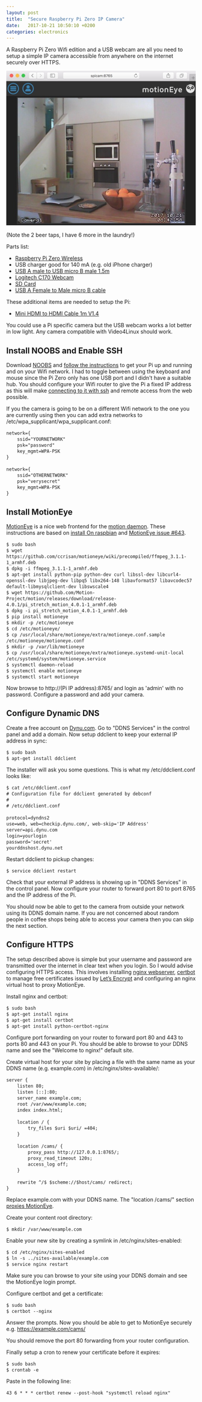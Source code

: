 ```yaml
---
layout: post
title:  "Secure Raspberry Pi Zero IP Camera"
date:   2017-10-21 10:50:10 +0200
categories: electronics
---
```


A Raspberry Pi Zero Wifi edition and a USB webcam are all you need to setup a simple IP camera accessible from
anywhere on the internet securely over HTTPS.

![MotionEye](/img/ip_camera/motioneye.jpg)

(Note the 2 beer taps, I have 6 more in the laundry!)

Parts list:
 - [Raspberry Pi Zero Wireless](https://www.pishop.co.za/store/raspberry-pi-zero/raspberry-pi-zero-wireless)
 - USB charger good for 140 mA (e.g. old iPhone charger)
 - [USB A male to USB micro B male 1.5m](https://www.pishop.co.za/store/usb-a-male-to-usb-micro-b-male)
 - [Logitech C170 Webcam](https://www.takealot.com/logitech-c170-webcam/PLID41503598)
 - [SD Card](https://www.pishop.co.za/store/index.php?rt=product/product&product_id=455)
 - [USB A Female to Male micro B cable](https://www.pishop.co.za/store/universal-micro-usb-2-5-pin-usb-female-to-male-micro-usb-adapter)

These additional items are needed to setup the Pi:
 - [Mini HDMI to HDMI Cable 1m V1.4](https://www.pishop.co.za/store/mini-hdmi-to-hdmi-cable-1m-v14-zero)

You could use a Pi specific camera but the USB webcam works a lot better in low light. Any camera compatible with
Video4Linux should work.

## Install NOOBS and Enable SSH

Download [NOOBS](https://www.raspberrypi.org/downloads/noobs/) and 
[follow the instructions](https://www.raspberrypi.org/learning/software-guide/) to get your Pi up and running and
on your Wifi network. I had to toggle between using the keyboard and mouse since the Pi Zero only has one USB port 
and I didn't have a suitable hub. You should configure your Wifi router to give the Pi a fixed IP address as
this will make [connecting to it with ssh](https://www.raspberrypi.org/documentation/remote-access/ssh/) and
remote access from the web possible.

If you the camera is going to be on a different Wifi network to the one you are currently using then you can
add extra networks to /etc/wpa_supplicant/wpa_supplicant.conf:

    network={
        ssid="YOURNETWORK"
        psk="password"
        key_mgmt=WPA-PSK
    }
    
    network={
        ssid="OTHERNETWORK"
        psk="verysecret"
        key_mgmt=WPA-PSK
    }

## Install MotionEye

[MotionEye](https://github.com/ccrisan/motioneye/wiki) is a nice web frontend for the 
[motion daemon](https://motion-project.github.io/). These instructions are based on 
[install On raspbian](https://github.com/ccrisan/motioneye/wiki/Install-On-Raspbian) and
[MotionEye issue #643](https://github.com/ccrisan/motioneye/issues/643#issuecomment-331329044).

    $ sudo bash
    $ wget https://github.com/ccrisan/motioneye/wiki/precompiled/ffmpeg_3.1.1-1_armhf.deb
    $ dpkg -i ffmpeg_3.1.1-1_armhf.deb
    $ apt-get install python-pip python-dev curl libssl-dev libcurl4-openssl-dev libjpeg-dev libpq5 libx264-148 libavformat57 libavcodec57 default-libmysqlclient-dev libswscale4
    $ wget https://github.com/Motion-Project/motion/releases/download/release-4.0.1/pi_stretch_motion_4.0.1-1_armhf.deb
    $ dpkg -i pi_stretch_motion_4.0.1-1_armhf.deb   
    $ pip install motioneye
    $ mkdir -p /etc/motioneye
    $ cd /etc/motioneye/
    $ cp /usr/local/share/motioneye/extra/motioneye.conf.sample /etc/motioneye/motioneye.conf
    $ mkdir -p /var/lib/motioneye
    $ cp /usr/local/share/motioneye/extra/motioneye.systemd-unit-local /etc/systemd/system/motioneye.service
    $ systemctl daemon-reload
    $ systemctl enable motioneye
    $ systemctl start motioneye

Now browse to http://(Pi IP address):8765/ and login as 'admin' with no password. Configure a password and add
your camera.

## Configure Dynamic DNS

Create a free account on [Dynu.com](https://www.dynu.com/en-US/). Go to "DDNS Services" in the control panel and
add a domain. Now setup ddclient to keep your external IP address in sync:

    $ sudo bash
    $ apt-get install ddclient
    
The installer will ask you some questions. This is what my /etc/ddclient.conf looks like:

    $ cat /etc/ddclient.conf
    # Configuration file for ddclient generated by debconf
    #
    # /etc/ddclient.conf
    
    protocol=dyndns2
    use=web, web=checkip.dynu.com/, web-skip='IP Address'
    server=api.dynu.com
    login=yourlogin
    password='secret'
    yourddnshost.dynu.net

Restart ddclient to pickup changes:

    $ service ddclient restart
    
Check that your external IP address is showing up in "DDNS Services" in the control panel. Now configure your router
to forward port 80 to port 8765 and the IP address of the Pi.

You should now be able to get to the camera from outside your network using its DDNS domain name. If you are not
concerned about random people in coffee shops being able to access your camera then you can skip the next section.

## Configure HTTPS

The setup described above is simple but your username and password are transmitted over the internet in clear
text when you login. So I would advise configuring HTTPS access. This involves
installing [nginx webserver](https://www.nginx.com), [certbot](https://certbot.eff.org) to manage free 
certificates issued by [Let’s Encrypt](https://letsencrypt.org) and configuring an nginx virtual host to
proxy MotionEye.

Install nginx and certbot:

    $ sudo bash
    $ apt-get install nginx
    $ apt-get install certbot
    $ apt-get install python-certbot-nginx

Configure port forwarding on your router to forward port 80 and 443 to ports 80 and 443 on your Pi. You should
be able to browse to your DDNS name and see the "Welcome to nginx!" default site.

Create virtual host for your site by placing a file with the same name as your DDNS name (e.g. example.com) in 
/etc/nginx/sites-available/:

    server {
        listen 80;
        listen [::]:80;
        server_name example.com;
        root /var/www/example.com;
        index index.html;

        location / {
            try_files $uri $uri/ =404;
        }
        
        location /cams/ {
            proxy_pass http://127.0.0.1:8765/;
            proxy_read_timeout 120s;
            access_log off;
        }
        
        rewrite ^/$ $scheme://$host/cams/ redirect;
    }
    
Replace example.com with your DDNS name. The "location /cams/" section 
[proxies MotionEye](https://github.com/ccrisan/motioneye/wiki/Running-Behind-Nginx). 

Create your content root directory:

    $ mkdir /var/www/example.com
    
Enable your new site by creating a symlink in /etc/nginx/sites-enabled:
    
    $ cd /etc/nginx/sites-enabled
    $ ln -s ../sites-available/example.com
    $ service nginx restart
    
Make sure you can browse to your site using your DDNS domain and see the MotionEye login prompt.

Configure certbot and get a certificate:

    $ sudo bash
    $ certbot --nginx
    
Answer the prompts. Now you should be able to get to MotionEye securely e.g. https://example.com/cams/

You should remove the port 80 forwarding from your router configuration.

Finally setup a cron to renew your certificate before it expires:

    $ sudo bash
    $ crontab -e
    
Paste in the following line:

    43 6 * * * certbot renew --post-hook "systemctl reload nginx"
    